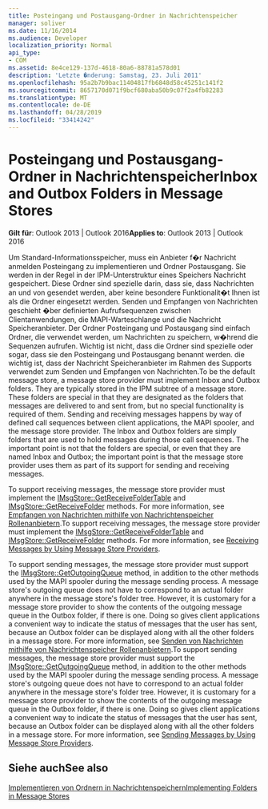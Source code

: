 ```yaml
---
title: Posteingang und Postausgang-Ordner in Nachrichtenspeicher
manager: soliver
ms.date: 11/16/2014
ms.audience: Developer
localization_priority: Normal
api_type:
- COM
ms.assetid: 8e4ce129-137d-4618-80a6-88781a578d01
description: 'Letzte �nderung: Samstag, 23. Juli 2011'
ms.openlocfilehash: 95a2b7b9bac11404817fb6848d58c45251c141f2
ms.sourcegitcommit: 8657170d071f9bcf680aba50b9c07f2a4fb82283
ms.translationtype: MT
ms.contentlocale: de-DE
ms.lasthandoff: 04/28/2019
ms.locfileid: "33414242"
---
```

# <a name="inbox-and-outbox-folders-in-message-stores"></a><span data-ttu-id="d729c-103">Posteingang und Postausgang-Ordner in Nachrichtenspeicher</span><span class="sxs-lookup"><span data-stu-id="d729c-103">Inbox and Outbox Folders in Message Stores</span></span>

  
  
<span data-ttu-id="d729c-104">**Gilt für**: Outlook 2013 | Outlook 2016</span><span class="sxs-lookup"><span data-stu-id="d729c-104">**Applies to**: Outlook 2013 | Outlook 2016</span></span> 
  
<span data-ttu-id="d729c-p101">Um Standard-Informationsspeicher, muss ein Anbieter f�r Nachricht anmelden Posteingang zu implementieren und Ordner Postausgang. Sie werden in der Regel in der IPM-Unterstruktur eines Speichers Nachricht gespeichert. Diese Ordner sind spezielle darin, dass sie, dass Nachrichten an und von gesendet werden, aber keine besondere Funktionalit�t Ihnen ist als die Ordner eingesetzt werden. Senden und Empfangen von Nachrichten geschieht �ber definierten Aufrufsequenzen zwischen Clientanwendungen, die MAPI-Warteschlange und die Nachricht Speicheranbieter. Der Ordner Posteingang und Postausgang sind einfach Ordner, die verwendet werden, um Nachrichten zu speichern, w�hrend die Sequenzen aufrufen. Wichtig ist nicht, dass die Ordner sind spezielle oder sogar, dass sie den Posteingang und Postausgang benannt werden. die wichtig ist, dass der Nachricht Speicheranbieter im Rahmen des Supports verwendet zum Senden und Empfangen von Nachrichten.</span><span class="sxs-lookup"><span data-stu-id="d729c-p101">To be the default message store, a message store provider must implement Inbox and Outbox folders. They are typically stored in the IPM subtree of a message store. These folders are special in that they are designated as the folders that messages are delivered to and sent from, but no special functionality is required of them. Sending and receiving messages happens by way of defined call sequences between client applications, the MAPI spooler, and the message store provider. The Inbox and Outbox folders are simply folders that are used to hold messages during those call sequences. The important point is not that the folders are special, or even that they are named Inbox and Outbox; the important point is that the message store provider uses them as part of its support for sending and receiving messages.</span></span>
  
<span data-ttu-id="d729c-p102">To support receiving messages, the message store provider must implement the [IMsgStore::GetReceiveFolderTable](imsgstore-getreceivefoldertable.md) and [IMsgStore::GetReceiveFolder](imsgstore-getreceivefolder.md) methods. For more information, see [Empfangen von Nachrichten mithilfe von Nachrichtenspeicher Rollenanbietern](receiving-messages-by-using-message-store-providers.md).</span><span class="sxs-lookup"><span data-stu-id="d729c-p102">To support receiving messages, the message store provider must implement the [IMsgStore::GetReceiveFolderTable](imsgstore-getreceivefoldertable.md) and [IMsgStore::GetReceiveFolder](imsgstore-getreceivefolder.md) methods. For more information, see [Receiving Messages by Using Message Store Providers](receiving-messages-by-using-message-store-providers.md).</span></span>
  
<span data-ttu-id="d729c-p103">To support sending messages, the message store provider must support the [IMsgStore::GetOutgoingQueue](imsgstore-getoutgoingqueue.md) method, in addition to the other methods used by the MAPI spooler during the message sending process. A message store's outgoing queue does not have to correspond to an actual folder anywhere in the message store's folder tree. However, it is customary for a message store provider to show the contents of the outgoing message queue in the Outbox folder, if there is one. Doing so gives client applications a convenient way to indicate the status of messages that the user has sent, because an Outbox folder can be displayed along with all the other folders in a message store. For more information, see [Senden von Nachrichten mithilfe von Nachrichtenspeicher Rollenanbietern](sending-messages-by-using-message-store-providers.md).</span><span class="sxs-lookup"><span data-stu-id="d729c-p103">To support sending messages, the message store provider must support the [IMsgStore::GetOutgoingQueue](imsgstore-getoutgoingqueue.md) method, in addition to the other methods used by the MAPI spooler during the message sending process. A message store's outgoing queue does not have to correspond to an actual folder anywhere in the message store's folder tree. However, it is customary for a message store provider to show the contents of the outgoing message queue in the Outbox folder, if there is one. Doing so gives client applications a convenient way to indicate the status of messages that the user has sent, because an Outbox folder can be displayed along with all the other folders in a message store. For more information, see [Sending Messages by Using Message Store Providers](sending-messages-by-using-message-store-providers.md).</span></span>
  
## <a name="see-also"></a><span data-ttu-id="d729c-118">Siehe auch</span><span class="sxs-lookup"><span data-stu-id="d729c-118">See also</span></span>



[<span data-ttu-id="d729c-119">Implementieren von Ordnern in Nachrichtenspeichern</span><span class="sxs-lookup"><span data-stu-id="d729c-119">Implementing Folders in Message Stores</span></span>](implementing-folders-in-message-stores.md)

